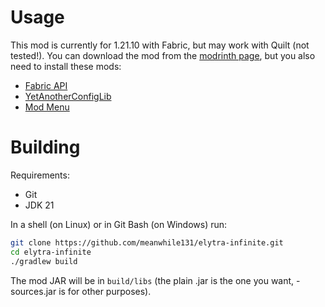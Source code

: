 # Usage
This mod is currently for 1.21.10 with Fabric, but may work with Quilt (not tested!).
You can download the mod from the [modrinth page](https://modrinth.com/mod/elytra-infinite), but you also need to install these mods:
- [Fabric API](https://modrinth.com/mod/fabric-api)
- [YetAnotherConfigLib](https://modrinth.com/mod/yacl)
- [Mod Menu](https://modrinth.com/mod/modmenu)

# Building
Requirements:
- Git
- JDK 21

In a shell (on Linux) or in Git Bash (on Windows) run:
```sh
git clone https://github.com/meanwhile131/elytra-infinite.git
cd elytra-infinite
./gradlew build
```
The mod JAR will be in `build/libs` (the plain .jar is the one you want, -sources.jar is for other purposes).
